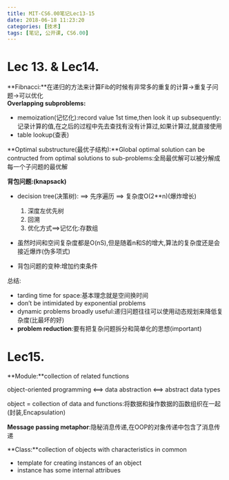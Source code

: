 ```yaml
---
title: MIT-CS6.00笔记Lec13-15
date: 2018-06-18 11:23:20
categories: [技术]
tags: [笔记, 公开课, CS6.00]
---
```

[](#Lec-13-amp-Lec14 "Lec 13. & Lec14.")Lec 13. & Lec14.
========================================================

**Fibnacci:**在递归的方法来计算Fib的时候有非常多的重复的计算->重复子问题->可以优化  
**Overlapping subproblems:**

*   memoization(记忆化):record value 1st time,then look it up subsequently:记录计算的值,在之后的过程中先去查找有没有计算过,如果计算过,就直接使用
*   table lookup(查表)

**Optimal substructure(最优子结构):**Global optimal solution can be contructed from optimal solutions to sub-problems:全局最优解可以被分解成每一个子问题的最优解
<!-- more -->
**背包问题:(knapsack)**

*   decision tree(决策树): ==> 先序遍历 ==> 复杂度O(2**n)(爆炸增长)
    
    1.  深度左优先树
    2.  回溯
    3.  优化方式==>记忆化:存数组
*   虽然时间和空间复杂度都是O(nS),但是随着n和S的增大,算法的复杂度还是会接近爆炸(伪多项式)
    
*   背包问题的变种:增加约束条件

总结:

*   tarding time for space:基本理念就是空间换时间
*   don’t be intimidated by exponential problems
*   dynamic problems broadly useful:递归问题往往可以使用动态规划来降低复杂度(比最坏的好)
*   **problem reduction**:要有把复杂问题拆分和简单化的思想(important)

[](#Lec15 "Lec15.")Lec15.
=========================

**Module:**collection of related functions

object-oriented programming <==> data abstraction <==> abstract data types

object = collection of data and functions:将数据和操作数据的函数组织在一起(封装,Encapsulation)

**Message passing metaphor**:隐秘消息传递,在OOP的对象传递中包含了消息传递

**Class:**collection of objects with characteristics in common

*   template for creating instances of an object
*   instance has some internal attribues
